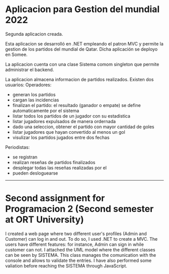 # Aplicacion para Gestion del mundial 2022

Segunda aplicacion creada.

Esta aplicacion se desarrolló en .NET empleando el patron MVC y permite la gestion de los partidos del mundial de Qatar.
Dicha aplicación se deployo en Somee.

La aplicacion cuenta con una clase Sistema comom singleton que permite administrar el backend.

La aplicacion almacena informacion de partidos realizados. 
Existen dos usuarios:
Operadores: 
- generan los partidos 
- cargan las incidencias
- finalizan el partido: el resultado (ganador o empate) se define automaticamente por el sistema
- listar todos los partidos de un jugador con su estadistica
- listar jugadores expulsados de manera ordernada
- dado una seleccion, obtener el partido con mayor cantidad de goles
- listar jugadores que hayan convertido al menos un gol
- visulizar los partidos jugados entre dos fechas
  
Periodistas: 
- se registran
- realizan reseñas de partidos finalizados
- desplegar todas las reseñas realizadas por el
- pueden desloguearse

-----------------------------------------------------------------------------------------------------------------------------

# Second assignment for Programacion 2 (Second semester at ORT University)
I created a web page where two different user's profiles (Admin and Customer) can log in and out. To do so, I used .NET to create a MVC. The users have different features: 
for instance, Admin can sign in while customer can not. I attached the UML model where the different classes can be seen by SISTEMA. This class manages the comunication 
with the console and allows to validate the entries. I have also performed some valiation before reaching the SISTEMA through JavaScript. 
